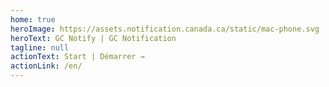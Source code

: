```yaml
---
home: true
heroImage: https://assets.notification.canada.ca/static/mac-phone.svg
heroText: GC Notify | GC Notification
tagline: null
actionText: Start | Démarrer →
actionLink: /en/
---
```

